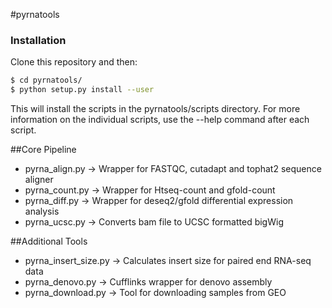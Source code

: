 #pyrnatools 


### Installation

Clone this repository and then:

```bash
$ cd pyrnatools/
$ python setup.py install --user
```

This will install the scripts in the pyrnatools/scripts directory. For more information on the individual scripts, use the --help command after each script. 

##Core Pipeline

 - pyrna_align.py -> Wrapper for FASTQC, cutadapt and tophat2 sequence aligner
 - pyrna_count.py -> Wrapper for Htseq-count and gfold-count
 - pyrna_diff.py -> Wrapper for deseq2/gfold differential expression analysis
 - pyrna_ucsc.py -> Converts bam file to UCSC formatted bigWig

##Additional Tools
 - pyrna_insert_size.py -> Calculates insert size for paired end RNA-seq data
 - pyrna_denovo.py -> Cufflinks wrapper for denovo assembly
 - pyrna_download.py -> Tool for downloading samples from GEO

